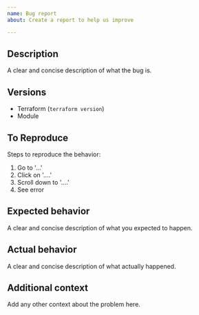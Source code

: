 ```yaml
---
name: Bug report
about: Create a report to help us improve

---
```


## Description

A clear and concise description of what the bug is.

## Versions
 - Terraform (`terraform version`)
 - Module

## To Reproduce

Steps to reproduce the behavior:
1. Go to '...'
2. Click on '....'
3. Scroll down to '....'
4. See error

## Expected behavior
A clear and concise description of what you expected to happen.

## Actual behavior
A clear and concise description of what actually happened.

## Additional context
Add any other context about the problem here.
